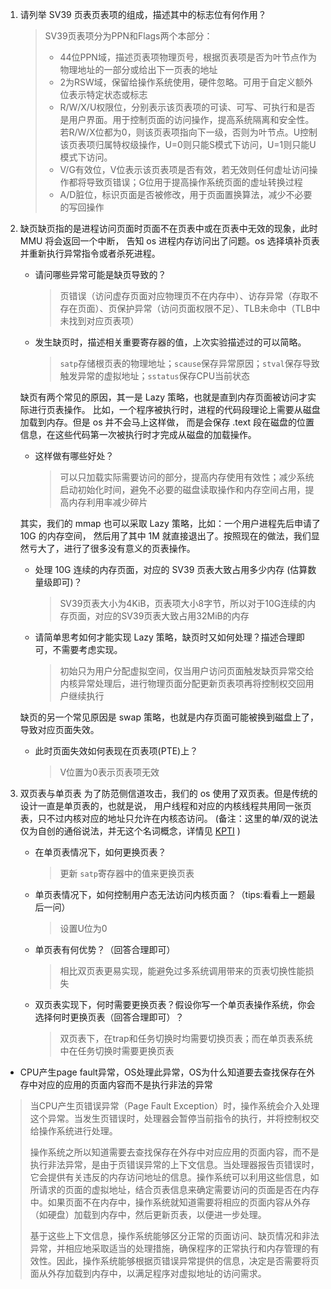 1. 请列举 SV39 页表页表项的组成，描述其中的标志位有何作用？

   > SV39页表项分为PPN和Flags两个本部分：
   >
   > - 44位PPN域，描述页表项物理页号，根据页表项是否为叶节点作为物理地址的一部分或给出下一页表的地址
   > - 2为RSW域，保留给操作系统使用，硬件忽略。可用于自定义额外位表示特定状态或标志
   > - R/W/X/U权限位，分别表示该页表项的可读、可写、可执行和是否是用户界面。用于控制页面的访问操作，提高系统隔离和安全性。若R/W/X位都为0，则该页表项指向下一级，否则为叶节点。U控制该页表项归属特权级操作，U=0则只能S模式下访问，U=1则只能U模式下访问。
   > - V/G有效位，V位表示该页表项是否有效，若无效则任何虚址访问操作都将导致页错误；G位用于提高操作系统页面的虚址转换过程
   > - A/D脏位，标识页面是否被修改，用于页面置换算法，减少不必要的写回操作
   >
2. 缺页缺页指的是进程访问页面时页面不在页表中或在页表中无效的现象，此时 MMU 将会返回一个中断， 告知 os 进程内存访问出了问题。os 选择填补页表并重新执行异常指令或者杀死进程。

   * 请问哪些异常可能是缺页导致的？
     > 页错误（访问虚存页面对应物理页不在内存中）、访存异常（存取不存在页面）、页保护异常（访问页面权限不足）、TLB未命中（TLB中未找到对应页表项）
     >
   * 发生缺页时，描述相关重要寄存器的值，上次实验描述过的可以简略。
     > `satp`存储根页表的物理地址；`scause`保存异常原因；`stval`保存导致触发异常的虚拟地址；`sstatus`保存CPU当前状态
     >

   缺页有两个常见的原因，其一是 Lazy 策略，也就是直到内存页面被访问才实际进行页表操作。 比如，一个程序被执行时，进程的代码段理论上需要从磁盘加载到内存。但是 os 并不会马上这样做， 而是会保存 .text 段在磁盘的位置信息，在这些代码第一次被执行时才完成从磁盘的加载操作。

   * 这样做有哪些好处？
     > 可以只加载实际需要访问的部分，提高内存使用有效性；减少系统启动初始化时间，避免不必要的磁盘读取操作和内存空间占用，提高内存利用率减少碎片
     >

   其实，我们的 mmap 也可以采取 Lazy 策略，比如：一个用户进程先后申请了 10G 的内存空间， 然后用了其中 1M 就直接退出了。按照现在的做法，我们显然亏大了，进行了很多没有意义的页表操作。

   * 处理 10G 连续的内存页面，对应的 SV39 页表大致占用多少内存 (估算数量级即可)？
     > SV39页表大小为4KiB，页表项大小8字节，所以对于10G连续的内存页面，对应的SV39页表大致占用32MiB的内存
     >
   * 请简单思考如何才能实现 Lazy 策略，缺页时又如何处理？描述合理即可，不需要考虑实现。
     > 初始只为用户分配虚拟空间，仅当用户访问页面触发缺页异常交给内核异常处理后，进行物理页面分配更新页表项再将控制权交回用户继续执行
     >

   缺页的另一个常见原因是 swap 策略，也就是内存页面可能被换到磁盘上了，导致对应页面失效。

   * 此时页面失效如何表现在页表项(PTE)上？
     > V位置为0表示页表项无效
     >
3. 双页表与单页表
   为了防范侧信道攻击，我们的 os 使用了双页表。但是传统的设计一直是单页表的，也就是说， 用户线程和对应的内核线程共用同一张页表，只不过内核对应的地址只允许在内核态访问。 (备注：这里的单/双的说法仅为自创的通俗说法，并无这个名词概念，详情见 [KPTI](https://en.wikipedia.org/wiki/Kernel_page-table_isolation) )

   * 在单页表情况下，如何更换页表？
     > 更新 `satp`寄存器中的值来更换页表
     >
   * 单页表情况下，如何控制用户态无法访问内核页面？（tips:看看上一题最后一问）
     > 设置U位为0
     >
   * 单页表有何优势？（回答合理即可）
     > 相比双页表更易实现，能避免过多系统调用带来的页表切换性能损失
     >
   * 双页表实现下，何时需要更换页表？假设你写一个单页表操作系统，你会选择何时更换页表（回答合理即可）？
     > 双页表下，在trap和任务切换时均需要切换页表；而在单页表系统中在任务切换时需要更换页表
     >


- CPU产生page fault异常，OS处理此异常，OS为什么知道要去查找保存在外存中对应的应用的页面内容而不是执行非法的异常

> 当CPU产生页错误异常（Page Fault Exception）时，操作系统会介入处理这个异常。当发生页错误时，处理器会暂停当前指令的执行，并将控制权交给操作系统进行处理。
>
> 操作系统之所以知道需要去查找保存在外存中对应应用的页面内容，而不是执行非法异常，是由于页错误异常的上下文信息。当处理器报告页错误时，它会提供有关违反的内存访问地址的信息。操作系统可以利用这些信息，如所请求的页面的虚拟地址，结合页表信息来确定需要访问的页面是否在内存中。如果页面不在内存中，操作系统就知道需要将相应的页面内容从外存（如硬盘）加载到内存中，然后更新页表，以便进一步处理。
>
> 基于这些上下文信息，操作系统能够区分正常的页面访问、缺页情况和非法异常，并相应地采取适当的处理措施，确保程序的正常执行和内存管理的有效性。因此，操作系统能够根据页错误异常提供的信息，决定是否需要将页面从外存加载到内存中，以满足程序对虚拟地址的访问需求。
